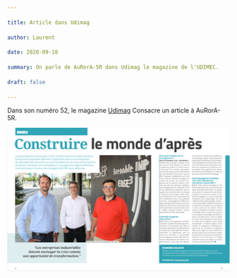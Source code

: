 ```yaml
---

title: Article dans Udimag

author: Laurent

date: 2020-09-10

summary: On parle de AuRorA-5R dans Udimag le magazine de l'UDIMEC.

draft: false

---
```


Dans son numéro 52, le magazine [Udimag](https://www.google.com/url?q=https://www.udimec.fr/sites/default/files/udimag_52_planche_bd.pdf&sa=D&ust=1610441444434000&usg=AOvVaw2fw4GznkMudtryHRAG6AcU) Consacre un article à AuRorA-5R.

![](images/image1.png)

